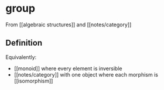 # group
From [[algebraic structures]] and [[notes/category]]

## Definition
Equivalently:
- [[monoid]] where every element is inversible
- [[notes/category]] with one object where each morphism is [[isomorphism]]